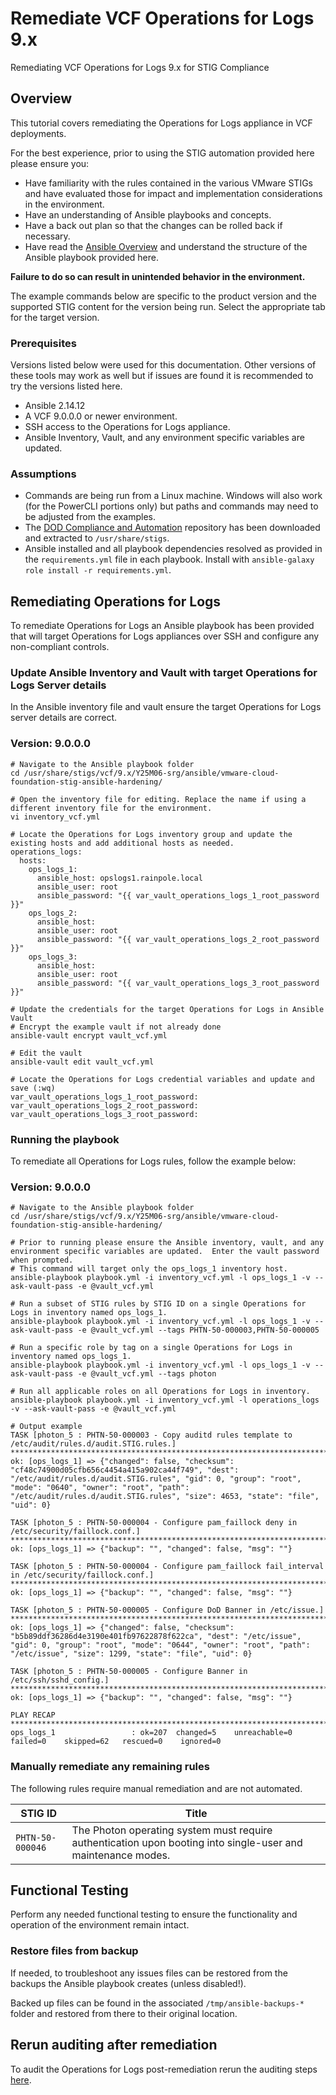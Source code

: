 # Remediate VCF Operations for Logs 9.x
Remediating VCF Operations for Logs 9.x for STIG Compliance

## Overview
This tutorial covers remediating the Operations for Logs appliance in VCF deployments.  

For the best experience, prior to using the STIG automation provided here please ensure you:  
- Have familiarity with the rules contained in the various VMware STIGs and have evaluated those for impact and implementation considerations in the environment.  
- Have an understanding of Ansible playbooks and concepts.
- Have a back out plan so that the changes can be rolled back if necessary.
- Have read the [Ansible Overview](../../ansible-playbook-overview.md) and understand the structure of the Ansible playbook provided here.

**Failure to do so can result in unintended behavior in the environment.**  

The example commands below are specific to the product version and the supported STIG content for the version being run. Select the appropriate tab for the target version.


### Prerequisites
Versions listed below were used for this documentation. Other versions of these tools may work as well but if issues are found it is recommended to try the versions listed here.  

* Ansible 2.14.12
* A VCF 9.0.0.0 or newer environment.
* SSH access to the Operations for Logs appliance.
* Ansible Inventory, Vault, and any environment specific variables are updated.

### Assumptions
* Commands are being run from a Linux machine. Windows will also work (for the PowerCLI portions only) but paths and commands may need to be adjusted from the examples.
* The [DOD Compliance and Automation](https://github.com/vmware/dod-compliance-and-automation) repository has been downloaded and extracted to `/usr/share/stigs`.
* Ansible installed and all playbook dependencies resolved as provided in the `requirements.yml` file in each playbook. Install with `ansible-galaxy role install -r requirements.yml`.

## Remediating Operations for Logs
To remediate Operations for Logs an Ansible playbook has been provided that will target Operations for Logs appliances over SSH and configure any non-compliant controls.  

### Update Ansible Inventory and Vault with target Operations for Logs Server details
In the Ansible inventory file and vault ensure the target Operations for Logs server details are correct.
### Version: 9.0.0.0
```
# Navigate to the Ansible playbook folder
cd /usr/share/stigs/vcf/9.x/Y25M06-srg/ansible/vmware-cloud-foundation-stig-ansible-hardening/

# Open the inventory file for editing. Replace the name if using a different inventory file for the environment.
vi inventory_vcf.yml

# Locate the Operations for Logs inventory group and update the existing hosts and add additional hosts as needed.
operations_logs:
  hosts:
    ops_logs_1:
      ansible_host: opslogs1.rainpole.local
      ansible_user: root
      ansible_password: "{{ var_vault_operations_logs_1_root_password }}"
    ops_logs_2:
      ansible_host:
      ansible_user: root
      ansible_password: "{{ var_vault_operations_logs_2_root_password }}"
    ops_logs_3:
      ansible_host:
      ansible_user: root
      ansible_password: "{{ var_vault_operations_logs_3_root_password }}"

# Update the credentials for the target Operations for Logs in Ansible Vault
# Encrypt the example vault if not already done
ansible-vault encrypt vault_vcf.yml

# Edit the vault
ansible-vault edit vault_vcf.yml

# Locate the Operations for Logs credential variables and update and save (:wq)
var_vault_operations_logs_1_root_password:
var_vault_operations_logs_2_root_password:
var_vault_operations_logs_3_root_password:
```

### Running the playbook
To remediate all Operations for Logs rules, follow the example below:
### Version: 9.0.0.0
```
# Navigate to the Ansible playbook folder
cd /usr/share/stigs/vcf/9.x/Y25M06-srg/ansible/vmware-cloud-foundation-stig-ansible-hardening/

# Prior to running please ensure the Ansible inventory, vault, and any environment specific variables are updated.  Enter the vault password when prompted.
# This command will target only the ops_logs_1 inventory host.
ansible-playbook playbook.yml -i inventory_vcf.yml -l ops_logs_1 -v --ask-vault-pass -e @vault_vcf.yml

# Run a subset of STIG rules by STIG ID on a single Operations for Logs in inventory named ops_logs_1.
ansible-playbook playbook.yml -i inventory_vcf.yml -l ops_logs_1 -v --ask-vault-pass -e @vault_vcf.yml --tags PHTN-50-000003,PHTN-50-000005

# Run a specific role by tag on a single Operations for Logs in inventory named ops_logs_1.
ansible-playbook playbook.yml -i inventory_vcf.yml -l ops_logs_1 -v --ask-vault-pass -e @vault_vcf.yml --tags photon

# Run all applicable roles on all Operations for Logs in inventory.
ansible-playbook playbook.yml -i inventory_vcf.yml -l operations_logs -v --ask-vault-pass -e @vault_vcf.yml

# Output example
TASK [photon_5 : PHTN-50-000003 - Copy auditd rules template to /etc/audit/rules.d/audit.STIG.rules.] *************************************************************************************************************************
ok: [ops_logs_1] => {"changed": false, "checksum": "cf48c74900d05cfb656c4454a415a902ca44f749", "dest": "/etc/audit/rules.d/audit.STIG.rules", "gid": 0, "group": "root", "mode": "0640", "owner": "root", "path": "/etc/audit/rules.d/audit.STIG.rules", "size": 4653, "state": "file", "uid": 0}

TASK [photon_5 : PHTN-50-000004 - Configure pam_faillock deny in /etc/security/faillock.conf.] ********************************************************************************************************************************
ok: [ops_logs_1] => {"backup": "", "changed": false, "msg": ""}

TASK [photon_5 : PHTN-50-000004 - Configure pam_faillock fail_interval in /etc/security/faillock.conf.] ***********************************************************************************************************************
ok: [ops_logs_1] => {"backup": "", "changed": false, "msg": ""}

TASK [photon_5 : PHTN-50-000005 - Configure DoD Banner in /etc/issue.] ********************************************************************************************************************************************************
ok: [ops_logs_1] => {"changed": false, "checksum": "b5b89ddf36286d4e3190e401fb97622878f622ca", "dest": "/etc/issue", "gid": 0, "group": "root", "mode": "0644", "owner": "root", "path": "/etc/issue", "size": 1299, "state": "file", "uid": 0}

TASK [photon_5 : PHTN-50-000005 - Configure Banner in /etc/ssh/sshd_config.] **************************************************************************************************************************************************
ok: [ops_logs_1] => {"backup": "", "changed": false, "msg": ""}

PLAY RECAP ********************************************************************************************************************************************************************************************************************
ops_logs_1                 : ok=207  changed=5    unreachable=0    failed=0    skipped=62   rescued=0    ignored=0
```

### Manually remediate any remaining rules
The following rules require manual remediation and are not automated.  

| STIG ID              | Title                                                                                                                                   |
|----------------------|-----------------------------------------------------------------------------------------------------------------------------------------|
| `PHTN-50-000046`     |The Photon operating system must require authentication upon booting into single-user and maintenance modes.                             |

## Functional Testing
Perform any needed functional testing to ensure the functionality and operation of the environment remain intact.

### Restore files from backup
If needed, to troubleshoot any issues files can be restored from the backups the Ansible playbook creates (unless disabled!).  

Backed up files can be found in the associated `/tmp/ansible-backups-*` folder and restored from there to their original location.

## Rerun auditing after remediation
To audit the Operations for Logs post-remediation rerun the auditing steps [here](./audit9-opslogs.md).
